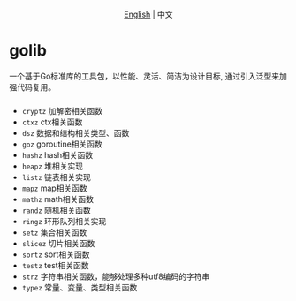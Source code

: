 <p align="center">
    <br> <a href="README.md">English</a> | 中文
</p>

# golib
一个基于Go标准库的工具包，以性能、灵活、简洁为设计目标, 通过引入泛型来加强代码复用。

###
* ``cryptz`` 加解密相关函数
* ``ctxz`` ctx相关函数
* ``dsz`` 数据和结构相关类型、函数
* ``goz`` goroutine相关函数
* ``hashz`` hash相关函数
* ``heapz`` 堆相关实现
* ``listz`` 链表相关实现
* ``mapz`` map相关函数
* ``mathz`` math相关函数
* ``randz`` 随机相关函数
* ``ringz`` 环形队列相关实现
* ``setz`` 集合相关函数
* ``slicez`` 切片相关函数
* ``sortz`` sort相关函数
* ``testz`` test相关函数
* ``strz`` 字符串相关函数，能够处理多种utf8编码的字符串
* ``typez`` 常量、变量、类型相关函数
